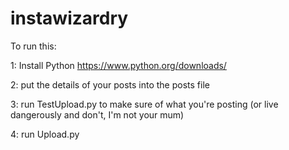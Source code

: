 # instawizardry
To run this:

1: Install Python https://www.python.org/downloads/

2: put the details of your posts into the posts file

3: run TestUpload.py to make sure of what you're posting (or live dangerously and don't, I'm not your mum)

4: run Upload.py
